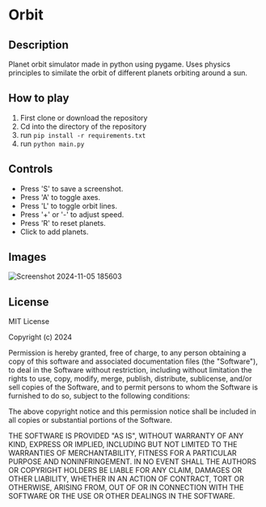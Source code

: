 # Orbit

## Description

Planet orbit simulator made in python using pygame. Uses physics principles to similate the orbit of different planets orbiting around a sun.

## How to play

1. First clone or download the repository
2. Cd into the directory of the repository
3. run `pip install -r requirements.txt`
4. run `python main.py`

## Controls
* Press 'S' to save a screenshot.
* Press 'A' to toggle axes.
* Press 'L' to toggle orbit lines.
* Press '+' or '-' to adjust speed.
* Press 'R' to reset planets.
* Click to add planets.

## Images
![Screenshot 2024-11-05 185603](https://github.com/user-attachments/assets/47f36b49-a34a-4f23-a6c0-e10866e5b1f4)

## License

MIT License

Copyright (c) 2024

Permission is hereby granted, free of charge, to any person obtaining a copy
of this software and associated documentation files (the "Software"), to deal
in the Software without restriction, including without limitation the rights
to use, copy, modify, merge, publish, distribute, sublicense, and/or sell
copies of the Software, and to permit persons to whom the Software is
furnished to do so, subject to the following conditions:

The above copyright notice and this permission notice shall be included in all
copies or substantial portions of the Software.

THE SOFTWARE IS PROVIDED "AS IS", WITHOUT WARRANTY OF ANY KIND, EXPRESS OR
IMPLIED, INCLUDING BUT NOT LIMITED TO THE WARRANTIES OF MERCHANTABILITY,
FITNESS FOR A PARTICULAR PURPOSE AND NONINFRINGEMENT. IN NO EVENT SHALL THE
AUTHORS OR COPYRIGHT HOLDERS BE LIABLE FOR ANY CLAIM, DAMAGES OR OTHER
LIABILITY, WHETHER IN AN ACTION OF CONTRACT, TORT OR OTHERWISE, ARISING FROM,
OUT OF OR IN CONNECTION WITH THE SOFTWARE OR THE USE OR OTHER DEALINGS IN THE
SOFTWARE.
